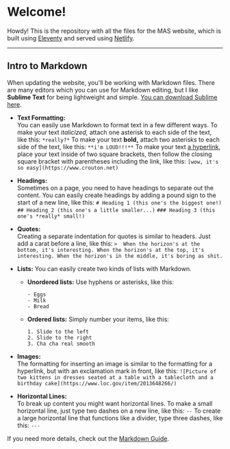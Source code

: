 # Welcome!

Howdy! This is the repository with all the files for the MAS website, which is built using [Eleventy](https://www.11ty.dev/) and served using [Netlify](https://www.netlify.com/).

---

## Intro to Markdown

When updating the website, you'll be working with Markdown files. There are many editors which you can use for Markdown editing, but I like **Sublime Text** for being lightweight and simple. [You can download Sublime here](https://www.sublimetext.com/).

- **Text Formatting:**   
    You can easily use Markdown to format text in a few different ways.
    To make your text *italicized,* attach one asterisk to each side of the text, like this:
`*really?*`
    To make your text **bold,** attach two asterisks to each side of the text, like this:
`**i'm LOUD!!!**`
    To make your text [a hyperlink](https://crouton.net/), place your text inside of two square brackets, then follow the closing square bracket with parentheses including the link, like this:
`[wow, it's so easy](https://www.crouton.net)`

- **Headings:**  
  Sometimes on a page, you need to have headings to separate out the content. You can easily create headings by adding a pound sign to the start of a new line, like this:
  `# Heading 1 (this one's the biggest one!)`
  `## Heading 2 (this one's a little smaller...)`
  `### Heading 3 (this one's *really* small!)`

- **Quotes:**  
  Creating a separate indentation for quotes is similar to headers. Just add a carat before a  line, like this:
  `>  When the horizon's at the bottom, it's interesting. When the horizon's at the top, it's interesting. When the horizon's in the middle, it's boring as shit.`

- **Lists:** You can easily create two kinds of lists with Markdown.
  - **Unordered lists:** Use hyphens or asterisks, like this:
    ```
    - Eggs
    - Milk
    - Bread
    ```
  - **Ordered lists:** Simply number your items, like this:
  
    ```
    1. Slide to the left
    2. Slide to the right
    3. Cha cha real smooth
    ```

- **Images:**  
  The formatting for inserting an image is similar to the formatting for a hyperlink, but with an exclamation mark in front, like this:
  ``![Picture of two kittens in dresses seated at a table with a tablecloth and a birthday cake](https://www.loc.gov/item/2013648266/)``

- **Horizontal Lines:**  
  To break up content you might want horizontal lines.
    To make a small horizontal line, just type two dashes on a new line, like this: ``--``
To create a large horizontal line that functions like a divider, type three dashes, like this: ``---``

If you need more details, check out the [Markdown Guide](https://www.markdownguide.org/basic-syntax/).




